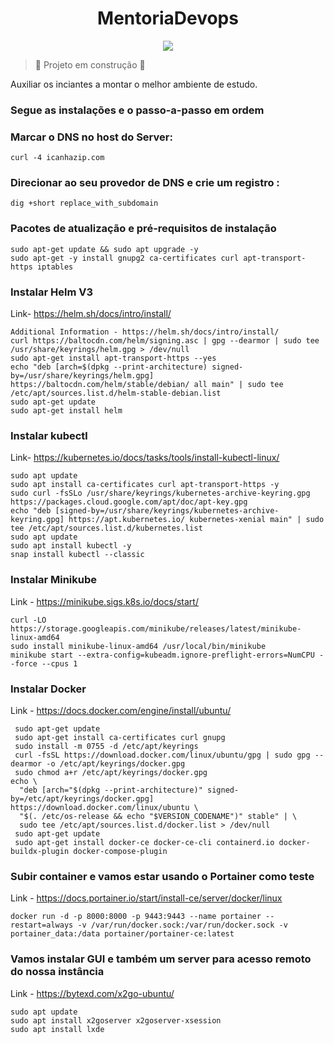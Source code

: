 <h1 align="center"> MentoriaDevops </h1>

<p align="center">
<img src="http://img.shields.io/static/v1?label=STATUS&message=EM%20DESENVOLVIMENTO&color=GREEN&style=for-the-badge"/>
</p>

> :construction: Projeto em construção :construction:

Auxiliar os inciantes a montar o melhor ambiente de estudo.

### Segue as instalações e o passo-a-passo em ordem

### Marcar o DNS no host do Server:
````
curl -4 icanhazip.com
````
### Direcionar ao seu provedor de DNS e crie um registro :
````
dig +short replace_with_subdomain
````
### Pacotes de atualização e pré-requisitos de instalação
````
sudo apt-get update && sudo apt upgrade -y
sudo apt-get -y install gnupg2 ca-certificates curl apt-transport-https iptables
````
### Instalar Helm V3
Link- https://helm.sh/docs/intro/install/
````
Additional Information - https://helm.sh/docs/intro/install/
curl https://baltocdn.com/helm/signing.asc | gpg --dearmor | sudo tee /usr/share/keyrings/helm.gpg > /dev/null
sudo apt-get install apt-transport-https --yes
echo "deb [arch=$(dpkg --print-architecture) signed-by=/usr/share/keyrings/helm.gpg] https://baltocdn.com/helm/stable/debian/ all main" | sudo tee /etc/apt/sources.list.d/helm-stable-debian.list
sudo apt-get update
sudo apt-get install helm
````
### Instalar kubectl
Link- https://kubernetes.io/docs/tasks/tools/install-kubectl-linux/
````
sudo apt update
sudo apt install ca-certificates curl apt-transport-https -y
sudo curl -fsSLo /usr/share/keyrings/kubernetes-archive-keyring.gpg https://packages.cloud.google.com/apt/doc/apt-key.gpg
echo "deb [signed-by=/usr/share/keyrings/kubernetes-archive-keyring.gpg] https://apt.kubernetes.io/ kubernetes-xenial main" | sudo tee /etc/apt/sources.list.d/kubernetes.list
sudo apt update
sudo apt install kubectl -y
snap install kubectl --classic
````
### Instalar Minikube
Link - https://minikube.sigs.k8s.io/docs/start/
````
curl -LO https://storage.googleapis.com/minikube/releases/latest/minikube-linux-amd64
sudo install minikube-linux-amd64 /usr/local/bin/minikube
minikube start --extra-config=kubeadm.ignore-preflight-errors=NumCPU --force --cpus 1
````
### Instalar Docker
Link - https://docs.docker.com/engine/install/ubuntu/
````
 sudo apt-get update
 sudo apt-get install ca-certificates curl gnupg
 sudo install -m 0755 -d /etc/apt/keyrings
 curl -fsSL https://download.docker.com/linux/ubuntu/gpg | sudo gpg --dearmor -o /etc/apt/keyrings/docker.gpg
 sudo chmod a+r /etc/apt/keyrings/docker.gpg
echo \
  "deb [arch="$(dpkg --print-architecture)" signed-by=/etc/apt/keyrings/docker.gpg] https://download.docker.com/linux/ubuntu \
  "$(. /etc/os-release && echo "$VERSION_CODENAME")" stable" | \
  sudo tee /etc/apt/sources.list.d/docker.list > /dev/null
 sudo apt-get update
 sudo apt-get install docker-ce docker-ce-cli containerd.io docker-buildx-plugin docker-compose-plugin
````
### Subir container e vamos estar usando o Portainer como teste
Link - https://docs.portainer.io/start/install-ce/server/docker/linux
````
docker run -d -p 8000:8000 -p 9443:9443 --name portainer --restart=always -v /var/run/docker.sock:/var/run/docker.sock -v portainer_data:/data portainer/portainer-ce:latest
````
### Vamos instalar GUI e também um server para acesso remoto do nossa instância
Link - https://bytexd.com/x2go-ubuntu/
````
sudo apt update
sudo apt install x2goserver x2goserver-xsession
sudo apt install lxde
